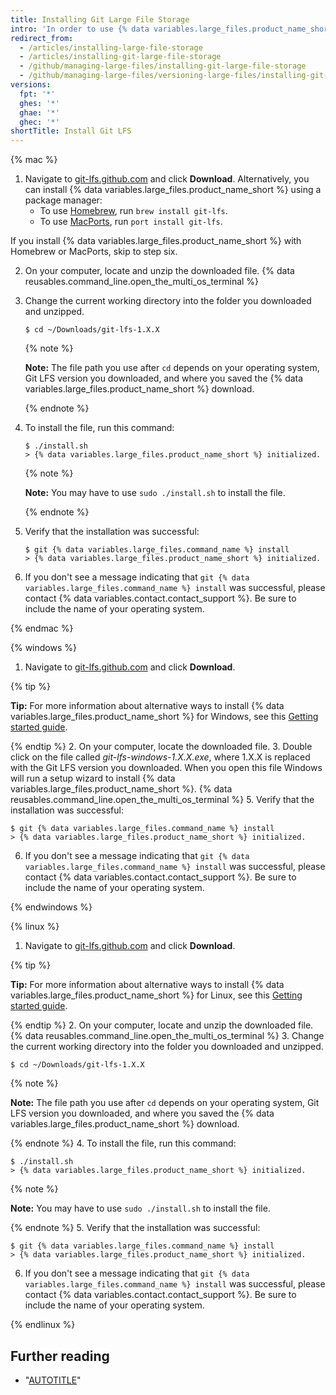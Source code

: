 ```yaml
---
title: Installing Git Large File Storage
intro: 'In order to use {% data variables.large_files.product_name_short %}, you''ll need to download and install a new program that''s separate from Git.'
redirect_from:
  - /articles/installing-large-file-storage
  - /articles/installing-git-large-file-storage
  - /github/managing-large-files/installing-git-large-file-storage
  - /github/managing-large-files/versioning-large-files/installing-git-large-file-storage
versions:
  fpt: '*'
  ghes: '*'
  ghae: '*'
  ghec: '*'
shortTitle: Install Git LFS
---
```

{% mac %}

1. Navigate to [git-lfs.github.com](https://git-lfs.github.com) and click **Download**. Alternatively, you can install {% data variables.large_files.product_name_short %} using a package manager:
    - To use [Homebrew](http://brew.sh/), run `brew install git-lfs`.
    - To use [MacPorts](https://www.macports.org/), run `port install git-lfs`.

 If you install {% data variables.large_files.product_name_short %} with Homebrew or MacPorts, skip to step six.

2. On your computer, locate and unzip the downloaded file.
{% data reusables.command_line.open_the_multi_os_terminal %}
3. Change the current working directory into the folder you downloaded and unzipped.
   ```shell
   $ cd ~/Downloads/git-lfs-1.X.X
   ```
   {% note %}

   **Note:** The file path you use after `cd` depends on your operating system, Git LFS version you downloaded, and where you saved the {% data variables.large_files.product_name_short %} download.

   {% endnote %}
4. To install the file, run this command:
   ```shell
   $ ./install.sh
   > {% data variables.large_files.product_name_short %} initialized.
   ```
   {% note %}

   **Note:** You may have to use `sudo ./install.sh` to install the file.

   {% endnote %}
5. Verify that the installation was successful:
   ```shell
   $ git {% data variables.large_files.command_name %} install
   > {% data variables.large_files.product_name_short %} initialized.
   ```
6. If you don't see a message indicating that `git {% data variables.large_files.command_name %} install` was successful, please contact {% data variables.contact.contact_support %}. Be sure to include the name of your operating system.

{% endmac %}

{% windows %}

1. Navigate to [git-lfs.github.com](https://git-lfs.github.com) and click **Download**.

  {% tip %}

  **Tip:** For more information about alternative ways to install {% data variables.large_files.product_name_short %} for Windows, see this [Getting started guide](https://github.com/github/git-lfs#getting-started).

  {% endtip %}
2. On your computer, locate the downloaded file.
3. Double click on the file called *git-lfs-windows-1.X.X.exe*, where 1.X.X is replaced with the Git LFS version you downloaded. When you open this file Windows will run a setup wizard to install {% data variables.large_files.product_name_short %}.
{% data reusables.command_line.open_the_multi_os_terminal %}
5. Verify that the installation was successful:
   ```shell
   $ git {% data variables.large_files.command_name %} install
   > {% data variables.large_files.product_name_short %} initialized.
   ```
6. If you don't see a message indicating that `git {% data variables.large_files.command_name %} install` was successful, please contact {% data variables.contact.contact_support %}. Be sure to include the name of your operating system.

{% endwindows %}

{% linux %}

1. Navigate to [git-lfs.github.com](https://git-lfs.github.com) and click **Download**.

  {% tip %}

  **Tip:** For more information about alternative ways to install {% data variables.large_files.product_name_short %} for Linux, see this [Getting started guide](https://github.com/github/git-lfs#getting-started).

  {% endtip %}
2. On your computer, locate and unzip the downloaded file.
{% data reusables.command_line.open_the_multi_os_terminal %}
3. Change the current working directory into the folder you downloaded and unzipped.
   ```shell
   $ cd ~/Downloads/git-lfs-1.X.X
   ```
   {% note %}

   **Note:** The file path you use after `cd` depends on your operating system, Git LFS version you downloaded, and where you saved the {% data variables.large_files.product_name_short %} download.

   {% endnote %}
4. To install the file, run this command:
   ```shell
   $ ./install.sh
   > {% data variables.large_files.product_name_short %} initialized.
   ```
   {% note %}

   **Note:** You may have to use `sudo ./install.sh` to install the file.

   {% endnote %}
5. Verify that the installation was successful:
   ```shell
   $ git {% data variables.large_files.command_name %} install
   > {% data variables.large_files.product_name_short %} initialized.
   ```
6. If you don't see a message indicating that `git {% data variables.large_files.command_name %} install` was successful, please contact {% data variables.contact.contact_support %}. Be sure to include the name of your operating system.

{% endlinux %}

## Further reading

- "[AUTOTITLE](/repositories/working-with-files/managing-large-files/configuring-git-large-file-storage)"
